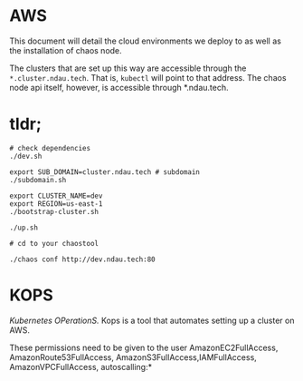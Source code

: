 # AWS

This document will detail the cloud environments we deploy to as well as the installation of chaos node.

The clusters that are set up this way are accessible through the `*.cluster.ndau.tech`. That is, `kubectl` will point to that address. The chaos node api itself, however, is accessible through *.ndau.tech.

# tldr;

```
# check dependencies
./dev.sh

export SUB_DOMAIN=cluster.ndau.tech # subdomain
./subdomain.sh

export CLUSTER_NAME=dev
export REGION=us-east-1
./bootstrap-cluster.sh

./up.sh

# cd to your chaostool

./chaos conf http://dev.ndau.tech:80
```

# KOPS

_Kubernetes OPerationS._ Kops is a tool that automates setting up a cluster on AWS.

These permissions need to be given to the user
AmazonEC2FullAccess, AmazonRoute53FullAccess, AmazonS3FullAccess,IAMFullAccess, AmazonVPCFullAccess, autoscalling:*

